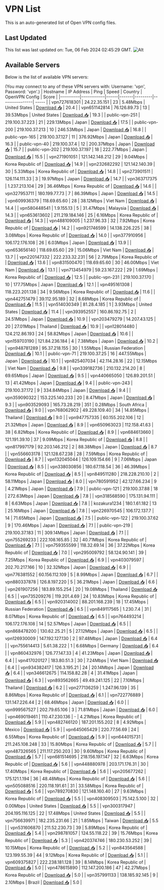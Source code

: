 # VPN List

This is an auto-generated list of Open VPN config files.

## Last Updated

This list was last updated on: Tue, 06 Feb 2024 02:45:29 GMT.
![Alt](https://repobeats.axiom.co/api/embed/186b98318ef1479477931607c1ad7d823f12451f.svg "Repobeats analytics image")

## Available Servers

Below is the list of available VPN servers:

(You may connect to any of these VPN servers with: Username: 'vpn', Password: 'vpn'.)
| Hostname | IP Address | Ping | Speed | Country | OpenVPN Config | Score |
|----------|------------|------|-------|---------|----------------| ----- |
| vpn727618301 | 24.22.35.151 | 23 | 5.48Mbps | United States | [Download 📥](./configs/server_0_US.ovpn) | 20.4 |
| vpn651142814 | 76.126.89.73 | 13 | 39.53Mbps | United States | [Download 📥](./configs/server_1_US.ovpn) | 19.3 |
| public-vpn-251 | 219.100.37.223 | 21 | 229.13Mbps | Japan | [Download 📥](./configs/server_2_JP.ovpn) | 17.5 |
| public-vpn-200 | 219.100.37.213 | 10 | 246.53Mbps | Japan | [Download 📥](./configs/server_3_JP.ovpn) | 16.8 |
| public-vpn-165 | 219.100.37.127 | 11 | 376.92Mbps | Japan | [Download 📥](./configs/server_4_JP.ovpn) | 16.3 |
| public-vpn-40 | 219.100.37.4 | 12 | 200.37Mbps | Japan | [Download 📥](./configs/server_5_JP.ovpn) | 15.7 |
| public-vpn-202 | 219.100.37.197 | 18 | 222.77Mbps | Japan | [Download 📥](./configs/server_6_JP.ovpn) | 15.5 |
| vpn271901051 | 121.142.148.212 | 29 | 9.04Mbps | Korea Republic of | [Download 📥](./configs/server_7_KR.ovpn) | 14.9 |
| vpn232682292 | 121.142.140.39 | 30 | 5.33Mbps | Korea Republic of | [Download 📥](./configs/server_8_KR.ovpn) | 14.8 |
| vpn273901511 | 126.114.111.33 | 3 | 19.97Mbps | Japan | [Download 📥](./configs/server_9_JP.ovpn) | 14.7 |
| vpn363717375 | 1.237.213.104 | 29 | 36.46Mbps | Korea Republic of | [Download 📥](./configs/server_10_KR.ovpn) | 14.6 |
| vpn327953711 | 180.199.77.73 | 7 | 86.39Mbps | Japan | [Download 📥](./configs/server_11_JP.ovpn) | 14.5 |
| vpn609936379 | 118.69.65.60 | 28 | 38.12Mbps | Viet Nam | [Download 📥](./configs/server_12_VN.ovpn) | 14.4 |
| vpn580448541 | 1.9.155.13 | 5 | 31.47Mbps | Malaysia | [Download 📥](./configs/server_13_MY.ovpn) | 14.3 |
| vpn653613602 | 211.219.184.146 | 25 | 6.16Mbps | Korea Republic of | [Download 📥](./configs/server_14_KR.ovpn) | 14.3 |
| vpn488109005 | 1.237.96.33 | 32 | 7.92Mbps | Korea Republic of | [Download 📥](./configs/server_15_KR.ovpn) | 14.2 |
| vpn921746599 | 14.138.226.225 | 38 | 3.08Mbps | Korea Republic of | [Download 📥](./configs/server_16_KR.ovpn) | 14.0 |
| vpn377910956 | 106.172.176.108 | 26 | 6.03Mbps | Japan | [Download 📥](./configs/server_17_JP.ovpn) | 13.9 |
| vpn653656140 | 118.69.65.60 | 29 | 15.06Mbps | Viet Nam | [Download 📥](./configs/server_18_VN.ovpn) | 13.7 |
| vpn220147332 | 222.233.32.231 | 56 | 2.79Mbps | Korea Republic of | [Download 📥](./configs/server_19_KR.ovpn) | 13.6 |
| vpn831500470 | 118.69.65.60 | 30 | 46.00Mbps | Viet Nam | [Download 📥](./configs/server_20_VN.ovpn) | 13.1 |
| vpn713454979 | 59.23.167.222 | 29 | 1.69Mbps | Korea Republic of | [Download 📥](./configs/server_21_KR.ovpn) | 12.5 |
| public-vpn-231 | 219.100.37.170 | 10 | 177.75Mbps | Japan | [Download 📥](./configs/server_22_JP.ovpn) | 12.1 |
| vpn495161308 | 118.223.201.138 | 34 | 9.56Mbps | Korea Republic of | [Download 📥](./configs/server_23_KR.ovpn) | 11.6 |
| vpn442751479 | 39.112.95.189 | 32 | 8.68Mbps | Korea Republic of | [Download 📥](./configs/server_24_KR.ovpn) | 11.5 |
| vpn514030349 | 81.28.4.185 | 1 | 3.93Mbps | United States | [Download 📥](./configs/server_25_US.ovpn) | 11.4 |
| vpn393952557 | 160.86.192.75 | 2 | 24.51Mbps | Japan | [Download 📥](./configs/server_26_JP.ovpn) | 10.9 |
| vpn203479279 | 14.207.43.125 | 20 | 27.01Mbps | Thailand | [Download 📥](./configs/server_27_TH.ovpn) | 10.9 |
| vpn128014480 | 124.212.86.193 | 24 | 58.82Mbps | Japan | [Download 📥](./configs/server_28_JP.ovpn) | 10.6 |
| vpn159703190 | 121.84.236.184 | 4 | 7.38Mbps | Japan | [Download 📥](./configs/server_29_JP.ovpn) | 10.2 |
| vpn948781289 | 95.37.218.155 | 30 | 1.55Mbps | Russian Federation | [Download 📥](./configs/server_30_RU.ovpn) | 10.1 |
| public-vpn-71 | 219.100.37.25 | 16 | 447.55Mbps | Japan | [Download 📥](./configs/server_31_JP.ovpn) | 10.1 |
| vpn825407034 | 42.114.28.16 | 22 | 12.15Mbps | Viet Nam | [Download 📥](./configs/server_32_VN.ovpn) | 9.8 |
| vpn339182736 | 210.132.214.20 | 8 | 69.65Mbps | Japan | [Download 📥](./configs/server_33_JP.ovpn) | 9.5 |
| vpn440665050 | 126.89.201.51 | 13 | 41.42Mbps | Japan | [Download 📥](./configs/server_34_JP.ovpn) | 9.4 |
| public-vpn-243 | 219.100.37.172 | 9 | 334.84Mbps | Japan | [Download 📥](./configs/server_35_JP.ovpn) | 9.4 |
| vpn359090322 | 153.225.140.233 | 20 | 8.47Mbps | Japan | [Download 📥](./configs/server_36_JP.ovpn) | 9.3 |
| vpn903529093 | 165.73.28.219 | 351 | 0.28Mbps | South Africa | [Download 📥](./configs/server_37_ZA.ovpn) | 9.0 |
| vpn768062902 | 49.228.109.40 | 34 | 14.85Mbps | Thailand | [Download 📥](./configs/server_38_TH.ovpn) | 9.0 |
| vpn947757335 | 60.155.202.106 | 12 | 21.32Mbps | Japan | [Download 📥](./configs/server_39_JP.ovpn) | 8.9 |
| vpn650963023 | 112.158.41.63 | 38 | 6.82Mbps | Korea Republic of | [Download 📥](./configs/server_40_KR.ovpn) | 8.9 |
| vpn684613660 | 121.191.39.10 | 37 | 9.09Mbps | Korea Republic of | [Download 📥](./configs/server_41_KR.ovpn) | 8.8 |
| vpn817997179 | 92.203.146.212 | 2 | 88.38Mbps | Japan | [Download 📥](./configs/server_42_JP.ovpn) | 8.7 |
| vpn556603178 | 121.128.67.238 | 28 | 7.59Mbps | Korea Republic of | [Download 📥](./configs/server_43_KR.ovpn) | 8.7 |
| vpn132045044 | 126.109.154.66 | 9 | 7.06Mbps | Japan | [Download 📥](./configs/server_44_JP.ovpn) | 8.5 |
| vpn338030856 | 180.67.118.54 | 36 | 46.39Mbps | Korea Republic of | [Download 📥](./configs/server_45_KR.ovpn) | 8.5 |
| vpn849511280 | 218.228.210.10 | 2 | 58.11Mbps | Japan | [Download 📥](./configs/server_46_JP.ovpn) | 8.0 |
| vpn780591952 | 42.127.66.234 | 9 | 4.21Mbps | Japan | [Download 📥](./configs/server_47_JP.ovpn) | 7.9 |
| public-vpn-121 | 219.100.37.88 | 18 | 272.63Mbps | Japan | [Download 📥](./configs/server_48_JP.ovpn) | 7.8 |
| vpn318568590 | 175.131.94.111 | 8 | 6.63Mbps | Japan | [Download 📥](./configs/server_49_JP.ovpn) | 7.8 |
| kozakura1234 | 180.1.61.182 | 13 | 25.16Mbps | Japan | [Download 📥](./configs/server_50_JP.ovpn) | 7.8 |
| vpn226970545 | 106.172.137.7 | 14 | 71.65Mbps | Japan | [Download 📥](./configs/server_51_JP.ovpn) | 7.5 |
| public-vpn-122 | 219.100.37.62 | 9 | 170.46Mbps | Japan | [Download 📥](./configs/server_52_JP.ovpn) | 7.1 |
| public-vpn-219 | 219.100.37.183 | 11 | 309.14Mbps | Japan | [Download 📥](./configs/server_53_JP.ovpn) | 7.1 |
| vpn755269233 | 222.108.165.85 | 32 | 40.71Mbps | Korea Republic of | [Download 📥](./configs/server_54_KR.ovpn) | 7.1 |
| vpn759355599 | 118.32.69.14 | 36 | 37.22Mbps | Korea Republic of | [Download 📥](./configs/server_55_KR.ovpn) | 7.0 |
| vpn295009792 | 58.124.90.141 | 39 | 7.25Mbps | Korea Republic of | [Download 📥](./configs/server_56_KR.ovpn) | 6.9 |
| vpn403079597 | 202.70.217.166 | 10 | 32.32Mbps | Japan | [Download 📥](./configs/server_57_JP.ovpn) | 6.9 |
| vpn776381552 | 60.156.112.109 | 5 | 8.99Mbps | Japan | [Download 📥](./configs/server_58_JP.ovpn) | 6.7 |
| vpn880337878 | 126.8.197.220 | 5 | 36.21Mbps | Japan | [Download 📥](./configs/server_59_JP.ovpn) | 6.6 |
| vpn261907256 | 183.89.155.254 | 20 | 19.08Mbps | Thailand | [Download 📥](./configs/server_60_TH.ovpn) | 6.5 |
| vpn735209276 | 119.201.4.69 | 24 | 10.83Mbps | Korea Republic of | [Download 📥](./configs/server_61_KR.ovpn) | 6.5 |
| vpn920314002 | 88.201.168.239 | 18 | 17.45Mbps | Russian Federation | [Download 📥](./configs/server_62_RU.ovpn) | 6.5 |
| vpn849117565 | 1.230.7.4 | 31 | 8.07Mbps | Korea Republic of | [Download 📥](./configs/server_63_KR.ovpn) | 6.5 |
| vpn764493214 | 106.172.176.108 | 14 | 52.57Mbps | Japan | [Download 📥](./configs/server_64_JP.ovpn) | 6.5 |
| vpn868478200 | 130.62.25.21 | 5 | 27.12Mbps | Japan | [Download 📥](./configs/server_65_JP.ovpn) | 6.5 |
| vpn126930009 | 147.192.127.130 | 2 | 97.48Mbps | Japan | [Download 📥](./configs/server_66_JP.ovpn) | 6.4 |
| vpn755614413 | 5.61.38.222 | 1 | 6.68Mbps | Germany | [Download 📥](./configs/server_67_DE.ovpn) | 6.4 |
| vpn860432976 | 126.77.147.33 | 4 | 41.23Mbps | Japan | [Download 📥](./configs/server_68_JP.ovpn) | 6.4 |
| vpn417020127 | 183.80.51.3 | 30 | 7.24Mbps | Viet Nam | [Download 📥](./configs/server_69_VN.ovpn) | 6.4 |
| vpn934382417 | 126.3.195.21 | 24 | 20.14Mbps | Japan | [Download 📥](./configs/server_70_JP.ovpn) | 6.4 |
| vpn346612675 | 114.158.82.28 | 4 | 31.41Mbps | Japan | [Download 📥](./configs/server_71_JP.ovpn) | 6.3 |
| vpn893562665 | 49.49.241.125 | 22 | 7.10Mbps | Thailand | [Download 📥](./configs/server_72_TH.ovpn) | 6.2 |
| vpn277136259 | 1.247.96.139 | 35 | 8.86Mbps | Korea Republic of | [Download 📥](./configs/server_73_KR.ovpn) | 6.1 |
| vpn722776889 | 131.147.226.44 | 2 | 68.46Mbps | Japan | [Download 📥](./configs/server_74_JP.ovpn) | 6.0 |
| vpn999567527 | 202.79.65.106 | 3 | 71.81Mbps | Japan | [Download 📥](./configs/server_75_JP.ovpn) | 6.0 |
| vpn469019461 | 110.47.230.136 | - | 4.21Mbps | Korea Republic of | [Download 📥](./configs/server_76_KR.ovpn) | 5.9 |
| vpn482746120 | 187.201.155.202 | 8 | 4.92Mbps | Mexico | [Download 📥](./configs/server_77_MX.ovpn) | 5.9 |
| vpn645065429 | 220.77.56.69 | 24 | 6.55Mbps | Korea Republic of | [Download 📥](./configs/server_78_KR.ovpn) | 5.9 |
| vpn644015731 | 211.245.108.248 | 33 | 15.80Mbps | Korea Republic of | [Download 📥](./configs/server_79_KR.ovpn) | 5.7 |
| vpn487326565 | 211.117.250.203 | 30 | 9.60Mbps | Korea Republic of | [Download 📥](./configs/server_80_KR.ovpn) | 5.7 |
| vpn681514695 | 218.156.197.147 | 32 | 6.63Mbps | Korea Republic of | [Download 📥](./configs/server_81_KR.ovpn) | 5.6 |
| vpn448880978 | 203.171.176.31 | 30 | 17.40Mbps | Korea Republic of | [Download 📥](./configs/server_82_KR.ovpn) | 5.6 |
| vpn205677262 | 175.121.1.194 | 36 | 48.48Mbps | Korea Republic of | [Download 📥](./configs/server_83_KR.ovpn) | 5.6 |
| vpn505088516 | 220.118.191.61 | 31 | 33.58Mbps | Korea Republic of | [Download 📥](./configs/server_84_KR.ovpn) | 5.6 |
| vpn789270830 | 121.148.160.40 | 27 | 9.63Mbps | Korea Republic of | [Download 📥](./configs/server_85_KR.ovpn) | 5.5 |
| vpn408309503 | 75.142.5.100 | 32 | 0.00Mbps | United States | [Download 📥](./configs/server_86_US.ovpn) | 5.5 |
| vpn300317947 | 204.195.116.125 | 22 | 17.48Mbps | United States | [Download 📥](./configs/server_87_US.ovpn) | 5.5 |
| vpn756639971 | 182.235.231.66 | 21 | 1.85Mbps | Taiwan | [Download 📥](./configs/server_88_TW.ovpn) | 5.5 |
| vpn531606870 | 211.52.230.73 | 39 | 5.89Mbps | Korea Republic of | [Download 📥](./configs/server_89_KR.ovpn) | 5.4 |
| vpn298781057 | 124.55.118.22 | 39 | 15.76Mbps | Korea Republic of | [Download 📥](./configs/server_90_KR.ovpn) | 5.3 |
| vpn420374746 | 180.230.53.252 | 39 | 10.15Mbps | Korea Republic of | [Download 📥](./configs/server_91_KR.ovpn) | 5.2 |
| vpn843564588 | 123.199.55.39 | 44 | 9.12Mbps | Korea Republic of | [Download 📥](./configs/server_92_KR.ovpn) | 5.1 |
| vpn609375827 | 222.238.181.128 | 39 | 8.14Mbps | Korea Republic of | [Download 📥](./configs/server_93_KR.ovpn) | 5.0 |
| vpn478615890 | 112.147.200.186 | 47 | 42.27Mbps | Korea Republic of | [Download 📥](./configs/server_94_KR.ovpn) | 5.0 |
| vpn357991133 | 138.185.92.145 | 9 | 2.10Mbps | Brazil | [Download 📥](./configs/server_95_BR.ovpn) | 5.0 |
